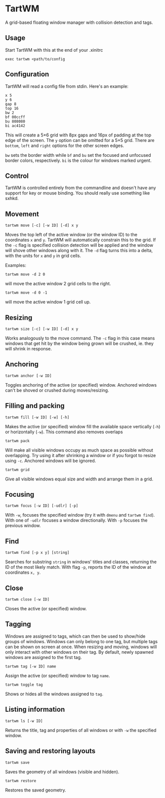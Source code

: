 TartWM
===

A grid-based floating window manager with collision detection and tags.


Usage
---

Start TartWM with this at the end of your .xinitrc

    exec tartwm <path/to/config


Configuration
---

TartWM will read a config file from stdin. Here's an example:

    x 5
    y 6 
    gap 8
    top 16
    bw 2
    bf 00ccff
    bu 808080
    bi ac4142

This will create a 5×6 grid with 8px gaps and 16px of padding at the top edge of the
screen. The `y` option can be omitted for a 5×5 grid. There are `bottom`, `left` and
`right` options for the other screen edges.

`bw` sets the border width while `bf` and `bu` set the focused and unfocused border
colors, respectively. `bi` is the colour for windows marked urgent.


Control
---

TartWM is controlled entirely from the commandline and doesn't have any support for
key or mouse binding. You should really use something like sxhkd. 


Movement
---

    tartwm move [-c] [-w ID] [-d] x y

Moves the top left of the active window (or the window ID) to the coordinates `x` and `y`.
TartWM will automatically constrain this to the grid. If the `-c` flag is specified collision
detection will be applied and the window will shove other windows along with it. The `-d`
flag turns this into a delta, with the units for `x` and `y` in grid cells.

Examples:

    tartwm move -d 2 0

will move the active window 2 grid cells to the right.

    tartwm move -d 0 -1

will move the active window 1 grid cell up.


Resizing
---

    tartwm size [-c] [-w ID] [-d] x y

Works analogously to the move command. The `-c` flag in this case means windows that
get hit by the window being grown will be crushed, ie. they will shrink in response.


Anchoring
---

    tartwm anchor [-w ID]

Toggles anchoring of the active (or specified) window. Anchored windows can't be shoved
or crushed during moves/resizing.


Filling and packing
---

    tartwm fill [-w ID] [-w] [-h]

Makes the active (or specified) window fill the available space vertically (`-h`) or
horizontally (`-w`). This command also removes overlaps

    tartwm pack 

Will make all visible windows occupy as much space as possible without overlapping. Try
using it after shrinking a window or if you forgot to resize using `-c`.
Anchored windows will be ignored.

    tartwm grid

Give all visible windows equal size and width and arrange them in a grid. 



Focusing
---

    tartwm focus [-w ID] [-udlr] [-p]

With `-w`, focuses the specified window (try it with `dmenu` and `tartwm find`).
With one of `-udlr` focuses a window directionally.
With `-p` focuses the previous window.


Find
---

    tartwm find [-p x y] [string]

Searches for substring `string` in windows' titles and classes, returning the ID of
the most likely match. With flag `-p`, reports the ID of the window at coordinates
`x, y`.


Close
---

    tartwm close [-w ID]

Closes the active (or specified) window.


Tagging
---

Windows are assigned to tags, which can then be used to show/hide groups of windows.
Windows can only belong to one tag, but multiple tags can be shown on screen at once.
When resizing and moving, windows will only interact with other windows on their tag.
By default, newly spawned windows are assigned to the first tag.

    tartwm tag [-w ID] name

Assign the active (or specified) window to tag `name`.

    tartwm toggle tag

Shows or hides all the windows assigned to `tag`.


Listing information
---

    tartwm ls [-w ID]

Returns the title, tag and properties of all windows or with `-w` the specified
window. 


Saving and restoring layouts
---

    tartwm save

Saves the geometry of all windows (visible and hidden).

    tartwm restore

Restores the saved geometry.
